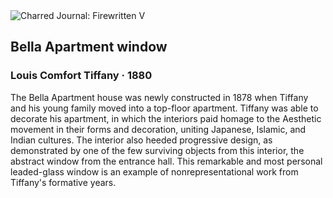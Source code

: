 <div class="artwork-of-the-day">
  <div class="container">
    <div class="img-wrapper">
      <img
        src="https://uploads1.wikiart.org/images/louis-comfort-tiffany/bella-apartment-window-1880.jpg"
        alt="Charred Journal: Firewritten V" />
    </div>
    <div class="artwork-detail">
      <div class="artwork-origin"> 
        <h2 class="artwork-name">Bella Apartment window</h2>
        <h3 class="artist">
          Louis Comfort Tiffany
                    ·  1880
        </h3>
      </div>
      <p class="description">
        <span class="artwork-description-text ng-binding" ng-bind-html="viewModel.ArtworkOfTheDay.Description | unsafe">The Bella Apartment house was newly constructed in 1878 when Tiffany and his young family moved into a top-floor apartment. Tiffany was able to decorate his apartment, in which the interiors paid homage to the Aesthetic movement in their forms and decoration, uniting Japanese, Islamic, and Indian cultures. The interior also heeded progressive design, as demonstrated by one of the few surviving objects from this interior, the abstract window from the entrance hall. This remarkable and most personal leaded-glass window is an example of nonrepresentational work from Tiffany's formative years.</span>
                        <div class="text-shadow-container" ng-show="showShadow" style=""></div>
      </p>
    </div>
  </div>

</div>
